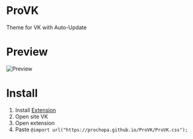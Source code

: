 # ProVK
Theme for VK with Auto-Update

# Preview
![Preview](https://prochopa.github.io/ProVK/ProVK.png)

# Install
1. Install [Extension](https://chromewebstore.google.com/detail/user-css/okpjlejfhacmgjkmknjhadmkdbcldfcb)
2. Open site VK
3. Open extension
4. Paste `@import url("https://prochopa.github.io/ProVK/ProVK.css");`
